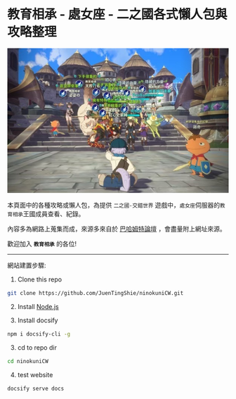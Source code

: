 # 教育相承 - 處女座 - 二之國各式懶人包與攻略整理

![First King](docs/figures/landpage/first_king_ko.jpg)

本頁面中的各種攻略或懶人包，為提供 `二之國-交錯世界` 遊戲中，`處女座`伺服器的`教育相承`王國成員查看、紀錄。

內容多為網路上蒐集而成，來源多來自於 [巴哈姆特論壇](https://forum.gamer.com.tw/B.php?bsn=37619) ，會盡量附上網址來源。

歡迎加入 **`教育相承`** 的各位!

---

網站建置步驟: 

1. Clone this repo

```bash
git clone https://github.com/JuenTingShie/ninokuniCW.git
```

2. Install [Node.js](https://nodejs.org/)

3. Install docsify

```bash
npm i docsify-cli -g
```

3. cd to repo dir

```bash
cd ninokuniCW
```

4. test website

```bash
docsify serve docs
```

